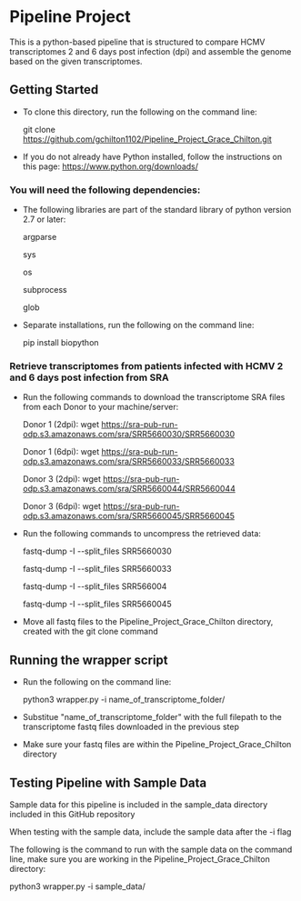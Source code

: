# Pipeline Project
This is a python-based pipeline that is structured to compare HCMV transcriptomes 2 and 6 days post infection (dpi) and assemble the genome based on the given transcriptomes.

## Getting Started

- To clone this directory, run the following on the command line:

    git clone https://github.com/gchilton1102/Pipeline_Project_Grace_Chilton.git

- If you do not already have Python installed, follow the instructions on this page: https://www.python.org/downloads/

### You will need the following dependencies:

- The following libraries are part of the standard library of python version 2.7 or later:

    argparse

    sys

    os

    subprocess

    glob

- Separate installations, run the following on the command line:

    pip install biopython

### Retrieve transcriptomes from patients infected with HCMV 2 and 6 days post infection from SRA

- Run the following commands to download the transcriptome SRA files from each Donor to your machine/server:

    Donor 1 (2dpi): wget https://sra-pub-run-odp.s3.amazonaws.com/sra/SRR5660030/SRR5660030

    Donor 1 (6dpi): wget https://sra-pub-run-odp.s3.amazonaws.com/sra/SRR5660033/SRR5660033

    Donor 3 (2dpi): wget https://sra-pub-run-odp.s3.amazonaws.com/sra/SRR5660044/SRR5660044

    Donor 3 (6dpi): wget https://sra-pub-run-odp.s3.amazonaws.com/sra/SRR5660045/SRR5660045

- Run the following commands to uncompress the retrieved data:

    fastq-dump -I --split_files SRR5660030

    fastq-dump -I --split_files SRR5660033

    fastq-dump -I --split_files SRR566004

    fastq-dump -I --split_files SRR5660045

- Move all fastq files to the Pipeline_Project_Grace_Chilton directory, created with the git clone command

## Running the wrapper script

- Run the following on the command line:

    python3 wrapper.py -i name_of_transcriptome_folder/

- Substitue "name_of_transcriptome_folder" with the full filepath to the transcriptome fastq files downloaded in the previous step

- Make sure your fastq files are within the Pipeline_Project_Grace_Chilton directory

## Testing Pipeline with Sample Data

Sample data for this pipeline is included in the sample_data directory included in this GitHub repository

When testing with the sample data, include the sample data after the -i flag

The following is the command to run with the sample data on the command line, make sure you are working in the Pipeline_Project_Grace_Chilton directory:

python3 wrapper.py -i sample_data/

